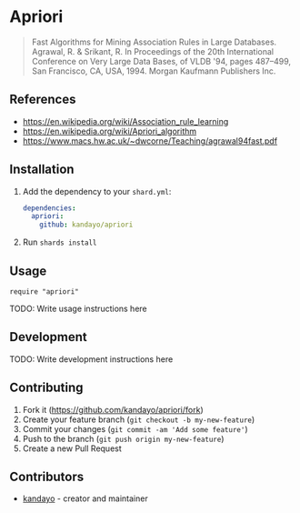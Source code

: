 # Apriori

> Fast Algorithms for Mining Association Rules in Large Databases. Agrawal, R. & Srikant, R. In Proceedings of the 20th International Conference on Very Large Data Bases, of VLDB '94, pages 487–499, San Francisco, CA, USA, 1994. Morgan Kaufmann Publishers Inc.

## References

- https://en.wikipedia.org/wiki/Association_rule_learning
- https://en.wikipedia.org/wiki/Apriori_algorithm
- https://www.macs.hw.ac.uk/~dwcorne/Teaching/agrawal94fast.pdf

## Installation

1. Add the dependency to your `shard.yml`:

   ```yaml
   dependencies:
     apriori:
       github: kandayo/apriori
   ```

2. Run `shards install`

## Usage

```crystal
require "apriori"
```

TODO: Write usage instructions here

## Development

TODO: Write development instructions here

## Contributing

1. Fork it (<https://github.com/kandayo/apriori/fork>)
2. Create your feature branch (`git checkout -b my-new-feature`)
3. Commit your changes (`git commit -am 'Add some feature'`)
4. Push to the branch (`git push origin my-new-feature`)
5. Create a new Pull Request

## Contributors

- [kandayo](https://github.com/kandayo) - creator and maintainer
